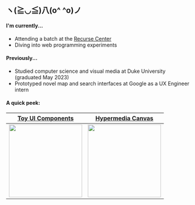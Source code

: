 ## ヽ(≧◡≦)八(o^ ^o)ノ

#### I'm currently...
* Attending a batch at the [Recurse Center](https://www.recurse.com/)
* Diving into web programming experiments

#### Previously...
* Studied computer science and visual media at Duke University (graduated May 2023)
* Prototyped novel map and search interfaces at Google as a UX Engineer intern

#### A quick peek:
<div>

  |<a href="https://github.com/merryvj/toy-components-react"> Toy UI Components </a>  | <a href="https://github.com/merryvj/arena-explorer"> Hypermedia Canvas </a> |
| ------------- | ------------- |
| <img height="200" src="https://github.com/merryvj/merryvj/assets/41601131/adc58d64-079f-4e99-993b-8d10bba67cbc"/> | <img height="200" src="https://github.com/merryvj/merryvj/assets/41601131/feac3394-9726-4349-b8ae-55518693b75a"/> |
  
</div>
